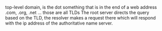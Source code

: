  top-level domain, is the dot something that is in the end of a web address
		.com, .org, .net ... those are all TLDs
The root server directs the query based on the TLD, the resolver makes a request there which will respond with the ip address of the authoritative name server.
